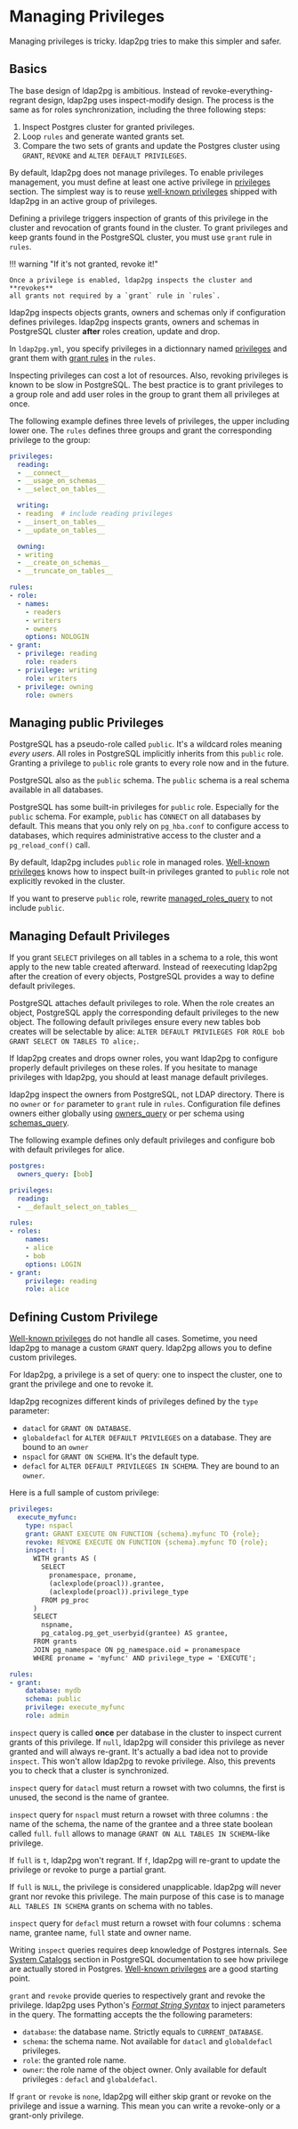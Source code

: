 <h1>Managing Privileges</h1>

Managing privileges is tricky. ldap2pg tries to make this simpler and safer.


## Basics

The base design of ldap2pg is ambitious. Instead of revoke-everything-regrant
design, ldap2pg uses inspect-modify design. The process is the same as for
roles synchronization, including the three following steps:

1. Inspect Postgres cluster for granted privileges.
2. Loop `rules` and generate wanted grants set.
3. Compare the two sets of grants and update the Postgres cluster using
   `GRANT`, `REVOKE` and `ALTER DEFAULT PRIVILEGES`.

By default, ldap2pg does not manage privileges. To enable privileges
management, you must define at least one active privilege in [privileges]
section. The simplest way is to reuse [well-known privileges] shipped with
ldap2pg in an active group of privileges.

[privileges]: config.md#privileges
[well-known privileges]: wellknown.md

Defining a privilege triggers inspection of grants of this privilege in the
cluster and revocation of grants found in the cluster. To grant privileges and
keep grants found in the PostgreSQL cluster, you must use `grant` rule in
`rules`.

!!! warning "If it's not granted, revoke it!"

    Once a privilege is enabled, ldap2pg inspects the cluster and **revokes**
    all grants not required by a `grant` rule in `rules`.

ldap2pg inspects objects grants, owners and schemas only if configuration
defines privileges. ldap2pg inspects grants, owners and schemas in PostgreSQL
cluster **after** roles creation, update and drop.

In `ldap2pg.yml`, you specify privileges in a dictionnary named [privileges]
and grant them with [grant rules] in the `rules`.

[grant rules]: config.md#sync-map-grant

Inspecting privileges can cost a lot of resources. Also, revoking privileges is
known to be slow in PostgreSQL. The best practice is to grant privileges to a
group role and add user roles in the group to grant them all privileges at
once.

The following example defines three levels of privileges, the upper including
lower one. The `rules` defines three groups and grant the corresponding
privilege to the group:

``` yaml
privileges:
  reading:
  - __connect__
  - __usage_on_schemas__
  - __select_on_tables__

  writing:
  - reading  # include reading privileges
  - __insert_on_tables__
  - __update_on_tables__

  owning:
  - writing
  - __create_on_schemas__
  - __truncate_on_tables__

rules:
- role:
  - names:
    - readers
    - writers
    - owners
    options: NOLOGIN
- grant:
  - privilege: reading
    role: readers
  - privilege: writing
    role: writers
  - privilege: owning
    role: owners
```


## Managing public Privileges

PostgreSQL has a pseudo-role called `public`. It's a wildcard roles meaning
*every users*. All roles in PostgreSQL implicitly inherits from this `public`
role. Granting a privilege to `public` role grants to every role now and in the
future.

PostgreSQL also as the `public` schema. The `public` schema is a real schema
available in all databases.

PostgreSQL has some built-in privileges for `public` role. Especially for the
`public` schema. For example, `public` has `CONNECT` on all databases by
default. This means that you only rely on `pg_hba.conf` to configure access to
databases, which requires administrative access to the cluster and a
`pg_reload_conf()` call.

By default, ldap2pg includes `public` role in managed roles. [Well-known
privileges] knows how to inspect built-in privileges granted to `public` role
not explicitly revoked in the cluster.

If you want to preserve `public` role, rewrite [managed_roles_query] to not
include `public`.

[managed_roles_query]: config.md#postgres-managed-roles-query


## Managing Default Privileges

If you grant `SELECT` privileges on all tables in a schema to a role, this wont
apply to the new table created afterward. Instead of reexecuting ldap2pg after
the creation of every objects, PostgreSQL provides a way to define default
privileges.

PostgreSQL attaches default privileges to role. When the role creates an
object, PostgreSQL apply the corresponding default privileges to the new
object. The following default privileges ensure every new tables bob creates
will be selectable by alice: `ALTER DEFAULT PRIVILEGES FOR ROLE bob GRANT
SELECT ON TABLES TO alice;`.

If ldap2pg creates and drops owner roles, you want ldap2pg to configure
properly default privileges on these roles. If you hesitate to manage
privileges with ldap2pg, you should at least manage default privileges.

ldap2pg inspect the owners from PostgreSQL, not LDAP directory. There is no
`owner` or `for` parameter to `grant` rule in `rules`. Configuration file
defines owners either globally using [owners_query] or per schema using
[schemas_query].

[owners_query]: config.md#postgres-owners-query
[schemas_query]: config.md#postgres-schemas-query

The following example defines only default privileges and configure bob with
default privileges for alice.


``` yaml
postgres:
  owners_query: [bob]

privileges:
  reading:
  - __default_select_on_tables__

rules:
- roles:
    names:
    - alice
    - bob
    options: LOGIN
- grant:
    privilege: reading
    role: alice
```


## Defining Custom Privilege

[Well-known privileges] do not handle all cases. Sometime, you need ldap2pg to
manage a custom `GRANT` query. ldap2pg allows you to define custom privileges.

For ldap2pg, a privilege is a set of query: one to inspect the cluster, one to
grant the privilege and one to revoke it.

ldap2pg recognizes different kinds of privileges defined by the `type` parameter:

- `datacl` for `GRANT ON DATABASE`.
- `globaldefacl` for `ALTER DEFAULT PRIVILEGES` on a database. They are bound
  to an `owner`
- `nspacl` for `GRANT ON SCHEMA`. It's the default type.
- `defacl` for `ALTER DEFAULT PRIVILEGES IN SCHEMA`. They are bound to an
  `owner`.

Here is a full sample of custom privilege:

``` yaml
privileges:
  execute_myfunc:
    type: nspacl
    grant: GRANT EXECUTE ON FUNCTION {schema}.myfunc TO {role};
    revoke: REVOKE EXECUTE ON FUNCTION {schema}.myfunc TO {role};
    inspect: |
      WITH grants AS (
        SELECT
          pronamespace, proname, 
          (aclexplode(proacl)).grantee,
          (aclexplode(proacl)).privilege_type
        FROM pg_proc
      )
      SELECT
        nspname,
        pg_catalog.pg_get_userbyid(grantee) AS grantee,
      FROM grants
      JOIN pg_namespace ON pg_namespace.oid = pronamespace
      WHERE proname = 'myfunc' AND privilege_type = 'EXECUTE';

rules:
- grant:
    database: mydb
    schema: public
    privilege: execute_myfunc
    role: admin
```

`inspect` query is called **once** per database in the cluster to inspect
current grants of this privilege. If `null`, ldap2pg will consider this
privilege as never granted and will always re-grant. It's actually a bad idea
not to provide `inspect`. This won't allow ldap2pg to revoke privilege. Also,
this prevents you to check that a cluster is synchronized.

`inspect` query for `datacl` must return a rowset with two columns, the first is
unused, the second is the name of grantee.

`inspect` query for `nspacl` must return a rowset with three columns : the name
of the schema, the name of the grantee and a three state boolean called `full`.
`full` allows to manage `GRANT ON ALL TABLES IN SCHEMA`-like privilege.

If `full` is `t`, ldap2pg won't regrant. If `f`, ldap2pg will re-grant to
update the privilege or revoke to purge a partial grant.

If `full` is `NULL`, the privilege is considered unapplicable. ldap2pg will never
grant nor revoke this privilege. The main purpose of this case is to manage `ALL
TABLES IN SCHEMA` grants on schema with no tables.

`inspect` query for `defacl` must return a rowset with four columns : schema
name, grantee name, `full` state and owner name.

Writing `inspect` queries requires deep knowledge of Postgres internals. See
[System Catalogs](https://www.postgresql.org/docs/current/static/catalogs.html)
section in PostgreSQL documentation to see how privilege are actually stored in
Postgres. [Well-known privileges](wellknown.md) are a good starting point.

`grant` and `revoke` provide queries to respectively grant and revoke the
privilege. ldap2pg uses Python's [*Format String
Syntax*](https://docs.python.org/3.7/library/string.html#formatstrings) to
inject parameters in the query. The formatting accepts the the following
parameters:

- `database`: the database name. Strictly equals to `CURRENT_DATABASE`.
- `schema`: the schema name. Not available for `datacl` and `globaldefacl`
  privileges.
- `role`: the granted role name.
- `owner`: the role name of the object owner. Only available for default
privileges : `defacl` and `globaldefacl`.

If `grant` or `revoke` is `none`, ldap2pg will either skip grant or revoke on
the privilege and issue a warning. This mean you can write a revoke-only or a
grant-only privilege.
